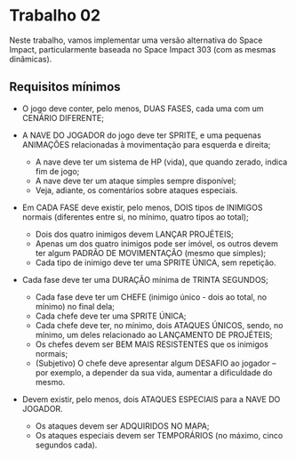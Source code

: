# Trabalho 02
Neste trabalho, vamos implementar uma versão alternativa do Space Impact, particularmente baseada no Space Impact 303 (com as mesmas dinâmicas).

## Requisitos mínimos 
- O jogo deve conter, pelo menos, DUAS FASES, cada uma com um CENÁRIO DIFERENTE;
- A NAVE DO JOGADOR do jogo deve ter SPRITE, e uma pequenas ANIMAÇÕES relacionadas à movimentação para esquerda e direita;
    - A nave deve ter um sistema de HP (vida), que quando zerado, indica fim de jogo;
    - A nave deve ter um ataque simples sempre disponível;
    - Veja, adiante, os comentários sobre ataques especiais.

    
- Em CADA FASE deve existir, pelo menos, DOIS tipos de INIMIGOS normais (diferentes entre si, no mínimo, quatro tipos ao total);
    - Dois dos quatro inimigos devem LANÇAR PROJÉTEIS;
    - Apenas um dos quatro inimigos pode ser imóvel, os outros devem ter algum PADRÃO DE MOVIMENTAÇÃO (mesmo que simples);
    - Cada tipo de inimigo deve ter uma SPRITE ÚNICA, sem repetição.

      
- Cada fase deve ter uma DURAÇÃO mínima de TRINTA SEGUNDOS;
    - Cada fase deve ter um CHEFE (inimigo único - dois ao total, no mínimo) no final dela;
    - Cada chefe deve ter uma SPRITE ÚNICA;
    - Cada chefe deve ter, no mínimo, dois ATAQUES ÚNICOS, sendo, no mínimo, um deles relacionado ao LANÇAMENTO DE PROJÉTEIS;
    - Os chefes devem ser BEM MAIS RESISTENTES que os inimigos normais;
    - (Subjetivo) O chefe deve apresentar algum DESAFIO ao jogador – por exemplo, a depender da sua vida, aumentar a dificuldade do mesmo.
 
      
- Devem existir, pelo menos, dois ATAQUES ESPECIAIS para a NAVE DO JOGADOR.
    - Os ataques devem ser ADQUIRIDOS NO MAPA;
    - Os ataques especiais devem ser TEMPORÁRIOS (no máximo, cinco segundos cada).
